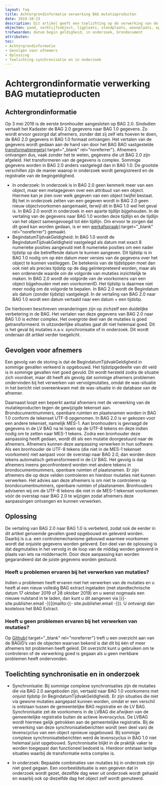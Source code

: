 ```yaml
---
layout: faq
title: Achtergrondinformatie verwerking BAG mutatieproducten
date: 2019-10-23
description: Dit artikel geeft een toelichting op de verwerking van de BAG mutatieproducten.
objecten: pand, verblijfsobject, ligplaats, standplaats, woonplaats, openbare ruimte, nummeraanduiding
trefwoorden: datum begin geldigheid, in onderzoek, brondocument
attributen: 
toc:
- Achtergrondinformatie
- Gevolgen voor afnemers
- Oplossing
- Toelichting synchronisatie en in onderzoek
---
```


# Achtergrondinformatie verwerking BAG mutatieproducten

## Achtergrondinformatie

Op 3 mei 2019 is de eerste bronhouder aangesloten op BAG 2.0. Sindsdien vertaalt het Kadaster de BAG 2.0 gegevens naar BAG 1.0 gegevens. Zo wordt ervoor gezorgd dat afnemers, zonder dat zij zelf iets hoeven te doen, de BAG 2.0 gegevens in BAG 1.0 formaat ontvangen. Het vertalen van de gegevens wordt gedaan aan de hand van door het BAG BAO vastgestelde [transformatieregels](https://zakelijk.kadaster.nl/transformatieregels){:target="_blank" rel="noreferrer"}. Afnemers ontvangen dus, vaak zonder het te weten, gegevens die uit BAG 2.0 zijn afgeleid. Het transformeren van de gegevens is complex. Sommige gegevens worden in BAG 2.0 anders vastgelegd dan in BAG 1.0. De grootste verschillen zijn de manier waarop in onderzoek wordt geregistreerd en de registratie van de begingeldigheid.

- In onderzoek: In onderzoek is in BAG 2.0 geen kenmerk meer van een object, maar een metagegeven over een attribuut van een object. Hiermee kan je zien over welk gegeven van een object twijfel bestaat. Bij het in onderzoek zetten van een gegeven wordt in BAG 2.0 geen nieuw objectvoorkomen aangemaakt, terwijl dit in BAG 1.0 wel het geval is. In BAG 2.0 wordt in onderzoek in een aparte tijdlijn bijgehouden. In de vertaling van de gegevens naar BAG 1.0 worden deze tijdlijn en de tijdlijn van het object samengevoegd tot één tijdlijn. Om ervoor te zorgen dat dit goed kan worden gedaan, is er een [werkafspraak](https://zakelijk.kadaster.nl/wat-verandert-er#Werkafspraak){:target="_blank" rel="noreferrer"} gemaakt. 
- BegindatumTijdvakGeldigheid: In BAG 1.0 wordt de BegindatumTijdvakGeldigheid vastgelegd als datum met exact 8 numerieke posities aangevuld met 8 numerieke posities om een nader tijdstip op die betreffende datum te kunnen aangeven. Dit tijdstip is in BAG 1.0 nodig om op één datum meer versies van de gegevens over het object te kunnen vastleggen. De betekenis van de tijdstippen moet dan ook niet als precies tijdstip op de dag geïnterpreteerd worden, maar als een ordenende waarde om de volgorde van mutaties inzichtelijk te maken. In BAG 2.0 wordt de volgorde van de voorkomens van een object bijgehouden met een voorkomenID. Het tijdstip is daarmee niet meer nodig om de volgorde te bepalen. In BAG 2.0 wordt de Begindatum als datum (zonder tijdstip) vastgelegd. In de vertaling van BAG 2.0 naar BAG 1.0 wordt een datum vertaald naar een datum + een tijdstip. 

De hierboven beschreven veranderingen zijn op zichzelf een duidelijke verbetering in de BAG. Het vertalen van deze gegevens van BAG 2.0 naar BAG 1.0 is echter complex. Het overgrote deel van de mutaties is goed getransformeerd. In uitzonderlijke situaties gaat dit niet helemaal goed. Dit is het geval bij mutaties n.a.v. synchronisatie of in onderzoek. Dit wordt onderaan dit artikel verder toegelicht.

## Gevolgen voor afnemers

Een gevolg van de storing is dat de BegindatumTijdvakGeldigheid in sommige gevallen verkeerd is opgebouwd. Het tijdstipgedeelte van dit veld is in sommige gevallen niet goed gevuld. Dit wordt hersteld zodra de situatie zich voordoet, maar dit heeft als gevolg dat sommige afnemers problemen ondervinden bij het verwerken van vervolgmutaties, omdat de was-situatie in het bericht niet overeenkwam met de was-situatie in de database van de afnemer.

Daarnaast loopt een beperkt aantal afnemers met de verwerking van de mutatieproducten tegen de gewijzigde tekenset aan.
Brondocumentnummers, openbare ruimten en plaatsnamen worden in BAG 1.0 conform de tekenset UTF-8 opgenomen. In BAG 2.0 is er gekozen voor een andere tekenset, namelijk MES-1. Aan bronhouders is gevraagd de gegevens in de LV BAG na te lopen op de UTF-8 tekens en deze indien nodig om te zetten naar MES-1 tekens. Zodra een bronhouder deze aanpassing heeft gedaan, wordt dit als een mutatie doorgestuurd naar de afnemers. Afnemers kunnen deze aanpassing verwerken in hun software. Als een bronhouder de UTF-8 tekens (die niet in de MES-1 tekenset voorkomen) niet aanpast voor de overstap naar BAG 2.0, dan worden deze tekens automatisch getransformeerd in de LV BAG.
Het gevolg is dat afnemers ineens geconfronteerd worden met andere tekens in brondocumentnummers, openbare ruimten of plaatsnamen. Er zijn afnemers die op deze velden controleren en hierdoor mutaties niet kunnen verwerken.
Het advies aan deze afnemers is om niet te controleren op brondocumentnummers, openbare ruimten of plaatsnamen.
Bronhouders adviseren wij om de UTF-8 tekens die niet in de MES-1 tekenset voorkomen vóór de overstap naar BAG 2.0 te wijzigen zodat afnemers deze aanpassingen ontvangen en kunnen verwerken.

## Oplossing
De vertaling van BAG 2.0 naar BAG 1.0 is verbeterd, zodat ook de eerder in dit artikel genoemde gevallen goed opgebouwd en geleverd worden. Daarbij is o.a. een controlemechanisme gebouwd waarmee voorkomen wordt dat onjuiste gegevens worden geleverd. Een deel van de oplossing is dat dagmutaties in het vervolg in de loop van de middag worden geleverd in plaats van iets na middernacht. Door deze aanpassing kan worden gegarandeerd dat de juiste gegevens worden gestuurd.

### Heeft u problemen ervaren bij het verwerken van mutaties?

Indien u problemen heeft ervaren met het verwerken van de mutaties en u heeft al een nieuw volledig BAG extract ingeladen (met standtechnische datum 17 oktober 2019 of 28 oktober 2019) en u wenst nogmaals een nieuwe nulstand in te laden, dan kunt u dit aangeven via [{{- site.publisher.email -}}](mailto:{{- site.publisher.email -}}). U ontvangt dan kosteloos het BAG Extract. 

### Heeft u geen problemen ervaren bij het verwerken van mutaties?

Op [Github](https://github.com/kadaster/bag-leveranciers/blob/master/BAG%20mutatie%20perikelen/Overzicht%20met%20objecten%20die%20fouten%20opleveren.md){:target="_blank" rel="noreferrer"} treft u een overzicht aan van de BAGID’s van de objecten waarvan bekend is dat dit bij één of meer afnemers tot problemen heeft geleid. Dit overzicht kunt u gebruiken om te controleren of de verwerking goed is gegaan als u geen merkbare problemen heeft ondervonden. 

## Toelichting synchronisatie en in onderzoek

- Synchronisatie: Bij sommige complexe synchronisaties zijn de mutaties die via BAG 2.0 aangeboden zijn, vertaald naar BAG 1.0 voorkomens met onjuist tijdstip (in BegindatumTijdvakGeldigheid). Er zijn situaties die niet via gewone mutaties aangepast kunnen worden, omdat er een verschil is ontstaan tussen de gemeentelijke BAG registratie en de LV BAG. Synchronisatie zet de voorkomens in de LVBAG die afwijken van de gemeentelijke registratie buiten de actieve levenscyclus. De LVBAG wordt hiermee gelijk getrokken aan de gemeentelijke registratie. Bij de verwerking van deze synchronisatieberichten wordt (een deel van) de levenscyclus van een object opnieuw opgebouwd. Bij sommige complexe synchronisatieberichten werd de levenscyclus in BAG 1.0 niet helemaal juist opgebouwd. Synchronisatie blijkt in de praktijk vaker te worden toegepast dan functioneel bedoeld is. Hierdoor ontstaan lastige situaties waarbij de transformatie extra complex is.

- In onderzoek: Bepaalde combinaties van mutaties bij in onderzoek zijn niet goed gegaan. Een voorbeeldsituatie is een gegeven dat in onderzoek wordt gezet, dezelfde dag weer uit onderzoek wordt gehaald en waarbij ook op diezelfde dag het object zelf wordt gemuteerd.
